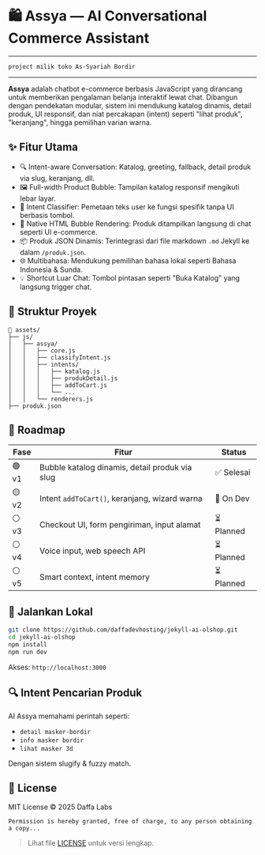 # 🛍️ Assya — AI Conversational Commerce Assistant

---

`project milik toko As-Syariah Bordir`

---

**Assya** adalah chatbot e-commerce berbasis JavaScript yang dirancang untuk memberikan pengalaman belanja interaktif lewat chat. Dibangun dengan pendekatan modular, sistem ini mendukung katalog dinamis, detail produk, UI responsif, dan niat percakapan (intent) seperti "lihat produk", "keranjang", hingga pemilihan varian warna.

## ✨ Fitur Utama

- 🔍 Intent-aware Conversation: Katalog, greeting, fallback, detail produk via slug, keranjang, dll.
- 🖼️ Full-width Product Bubble: Tampilan katalog responsif mengikuti lebar layar.
- 🧠 Intent Classifier: Pemetaan teks user ke fungsi spesifik tanpa UI berbasis tombol.
- 💬 Native HTML Bubble Rendering: Produk ditampilkan langsung di chat seperti UI e-commerce.
- 📦 Produk JSON Dinamis: Terintegrasi dari file markdown `.md` Jekyll ke dalam `/produk.json`.
- 🌐 Multibahasa: Mendukung pemilihan bahasa lokal seperti Bahasa Indonesia & Sunda.
- 💡 Shortcut Luar Chat: Tombol pintasan seperti "Buka Katalog" yang langsung trigger chat.

## 📁 Struktur Proyek

```
📁 assets/
├── js/
│   ├── assya/
│   │   ├── core.js
│   │   ├── classifyIntent.js
│   │   ├── intents/
│   │   │   ├── katalog.js
│   │   │   ├── produkDetail.js
│   │   │   ├── addToCart.js
│   │   │   └── ...
│   │   └── renderers.js
├── produk.json
```

## 🧭 Roadmap

| Fase | Fitur                                               | Status     |
|------|-----------------------------------------------------|------------|
| 🟢 v1 | Bubble katalog dinamis, detail produk via slug     | ✅ Selesai  |
| 🟡 v2 | Intent `addToCart()`, keranjang, wizard warna       | 🔄 On Dev   |
| ⚪ v3 | Checkout UI, form pengiriman, input alamat          | ⏳ Planned  |
| ⚪ v4 | Voice input, web speech API                         | ⏳ Planned  |
| ⚪ v5 | Smart context, intent memory                        | ⏳ Planned  |

## 🚀 Jalankan Lokal

```bash
git clone https://github.com/daffadevhosting/jekyll-ai-olshop.git
cd jekyll-ai-olshop
npm install
npm run dev
```

Akses: `http://localhost:3000`

## 🔍 Intent Pencarian Produk

AI Assya memahami perintah seperti:

- `detail masker-bordir`
- `info masker bordir`
- `lihat masker 3d`

Dengan sistem slugify & fuzzy match.

## 📜 License

MIT License © 2025 Daffa Labs

```
Permission is hereby granted, free of charge, to any person obtaining a copy...
```

> Lihat file [LICENSE](./LICENSE) untuk versi lengkap.
